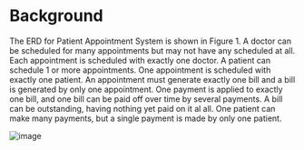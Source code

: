 # Background

The ERD for Patient Appointment System is shown in Figure 1. A doctor can be scheduled for many appointments but may not have any scheduled at all. Each appointment is scheduled with exactly one doctor. A patient can schedule 1 or more appointments. One appointment is scheduled with exactly one patient. An appointment must generate exactly one bill and a bill is generated by only one appointment. One payment is applied to exactly one bill, and one bill can be paid off over time by several payments. A bill can be outstanding, having nothing yet paid on it al all. One patient can make many payments, but a single payment is made by only one patient.

![image](https://github.com/wanjun3211/VicSql_Patient_SQL_Script/assets/118150417/186c06bc-d455-4728-b780-fffca81234a5)

